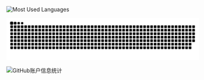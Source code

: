 

![Most Used Languages](https://github-stats.ubrong.com/api/top-langs/?username=Xie-Muxi&layout=compact)

<picture>
  <source media="(prefers-color-scheme: dark)" srcset="https://raw.githubusercontent.com/Xie-Muxi/Xie-Muxi/output/github-contribution-grid-snake-dark.svg">
  <source media="(prefers-color-scheme: light)" srcset="https://raw.githubusercontent.com/Xie-Muxi/Xie-Muxi/output/github-contribution-grid-snake.svg">
  <img alt="github contribution grid snake animation" src="https://raw.githubusercontent.com/Xie-Muxi/Xie-Muxi/output/github-contribution-grid-snake.svg">
</picture>

![GitHub账户信息统计](https://github-stats.ubrong.com/api?username=Xie-Muxi&show_icons=true&theme=default)

<!--
**Xie-Muxi/Xie-Muxi** is a ✨ _special_ ✨ repository because its `README.md` (this file) appears on your GitHub profile.

Here are some ideas to get you started:

- 🔭 I’m currently working on ...
- 🌱 I’m currently learning ...
- 👯 I’m looking to collaborate on ...
- 🤔 I’m looking for help with ...
- 💬 Ask me about ...
- 📫 How to reach me: ...
- 😄 Pronouns: ...
- ⚡ Fun fact: ...
  -->
